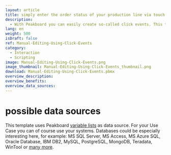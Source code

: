 ```yaml
---
layout: article
title: simply enter the order status of your production line via touch display and click events
description: 
  - With Peakboard you can easily create so-called click events. This template, in combination with a touch screen, offers the possibility to change different values by clicking on the right "+" button, in order to monitor the production process and to simplify the information exchange between employees. This increases productivity and provides more transparency in production. Download template now for free.
lang: en
weight: 500
isDraft: false
ref: Manual-Editing-Using-Click-Events
category:
  - Interaction
  - Scripting
image: Manual-Editing-Using-Click-Events.png
image_thumbnail: Manual-Editing-Using-Click-Events_thumbnail.png
download: Manual-Editing-Using-Click-Events.pbmx
overview_description:
overview_benefits:
overview_data_sources:
---
```

# possible data sources
This template uses Peakboard [variable lists](https://help.peakboard.com/scripting/en-variables.html) as data source. For your Use Case you can of course use your systems. Databases could be especially interesting here, for example: MS SQL Server, MS Access, MS Azure SQL, Oracle Database, IBM DB2, MySQL, PostgreSQL, MongoDB, Teradata, WinTool or [many more](https://peakboard.com/en/interfaces/).